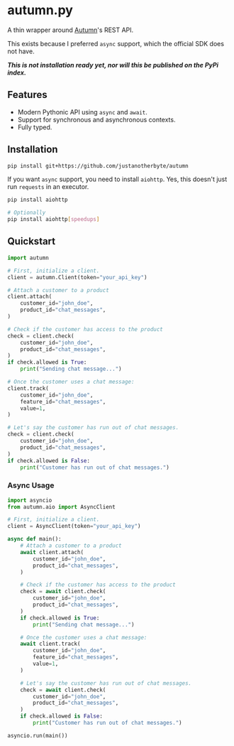 # autumn.py

A thin wrapper around [Autumn](https://github.com/useautumn/autumn)'s REST API.

This exists because I preferred `async` support, which the official SDK does not have.

***This is not installation ready yet, nor will this be published on the PyPi index.***

## Features

- Modern Pythonic API using `async` and `await`.
- Support for synchronous and asynchronous contexts.
- Fully typed.

## Installation

```bash
pip install git+https://github.com/justanotherbyte/autumn
```

If you want `async` support, you need to install `aiohttp`. Yes, this doesn't just run `requests` in an executor.

```bash
pip install aiohttp

# Optionally
pip install aiohttp[speedups]
```

## Quickstart

```python
import autumn

# First, initialize a client.
client = autumn.Client(token="your_api_key")

# Attach a customer to a product
client.attach(
    customer_id="john_doe",
    product_id="chat_messages",
)

# Check if the customer has access to the product
check = client.check(
    customer_id="john_doe",
    product_id="chat_messages",
)
if check.allowed is True:
    print("Sending chat message...")

# Once the customer uses a chat message:
client.track(
    customer_id="john_doe",
    feature_id="chat_messages",
    value=1,
)

# Let's say the customer has run out of chat messages.
check = client.check(
    customer_id="john_doe",
    product_id="chat_messages",
)
if check.allowed is False:
    print("Customer has run out of chat messages.")
```

### Async Usage

```python
import asyncio
from autumn.aio import AsyncClient

# First, initialize a client.
client = AsyncClient(token="your_api_key")

async def main():
    # Attach a customer to a product
    await client.attach(
        customer_id="john_doe",
        product_id="chat_messages",
    )

    # Check if the customer has access to the product
    check = await client.check(
        customer_id="john_doe",
        product_id="chat_messages",
    )
    if check.allowed is True:
        print("Sending chat message...")

    # Once the customer uses a chat message:
    await client.track(
        customer_id="john_doe",
        feature_id="chat_messages",
        value=1,
    )

    # Let's say the customer has run out of chat messages.
    check = await client.check(
        customer_id="john_doe",
        product_id="chat_messages",
    )
    if check.allowed is False:
        print("Customer has run out of chat messages.")

asyncio.run(main())
```
